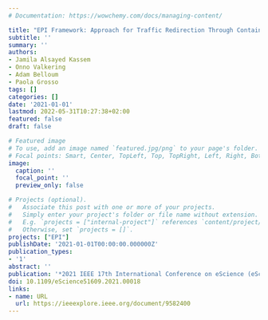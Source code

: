 ```yaml
---
# Documentation: https://wowchemy.com/docs/managing-content/

title: "EPI Framework: Approach for Traffic Redirection Through Containerised Network Functions"
subtitle: ''
summary: ''
authors:
- Jamila Alsayed Kassem
- Onno Valkering
- Adam Belloum
- Paola Grosso
tags: []
categories: []
date: '2021-01-01'
lastmod: 2022-05-31T10:27:38+02:00
featured: false
draft: false

# Featured image
# To use, add an image named `featured.jpg/png` to your page's folder.
# Focal points: Smart, Center, TopLeft, Top, TopRight, Left, Right, BottomLeft, Bottom, BottomRight.
image:
  caption: ''
  focal_point: ''
  preview_only: false

# Projects (optional).
#   Associate this post with one or more of your projects.
#   Simply enter your project's folder or file name without extension.
#   E.g. `projects = ["internal-project"]` references `content/project/deep-learning/index.md`.
#   Otherwise, set `projects = []`.
projects: ["EPI"]
publishDate: '2021-01-01T00:00:00.000000Z'
publication_types:
- '1'
abstract: ''
publication: '*2021 IEEE 17th International Conference on eScience (eScience)*'
doi: 10.1109/eScience51609.2021.00018
links:
- name: URL
  url: https://ieeexplore.ieee.org/document/9582400
---
```

